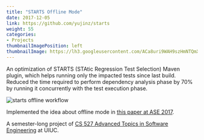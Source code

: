 ```yaml
---
title: "STARTS Offline Mode"
date: 2017-12-05
link: https://github.com/yujinz/starts
weight: 55
categories:
- Projects
thumbnailImagePosition: left
thumbnailImage: https://lh3.googleusercontent.com/ACa8uri9WAH9szHmNTQmX-GJb1-pOK-EpbufmiPG6UXzyd4A_eIQWhf_m_4qck6XQ_HJrmggTWAaMAeDleknov0i5y53VSPAbcB6K7m5lQG6mzgoUMLYk_6jXrFA4sMJ50AHe-bfHo9AqrlBjwv6T0Z6LeFB4YriuKMSzcBjc5Let2otPgvmmMzFyCs_s8igBcGXZaZVpcW9-5azceHIaF-l9NusZw1o9EVKadeoUZxVMZaojNQxE-EKS_yWA0a4LvNXkjg1zi4bJXlHILWHkGDXdE243tMGfBq3m_3krvPoY2UhK58CIW4-Ihw8SCHe0Fxz389Oidk_U3wTTPZ9S8kP3vd0wfROG8Mj7b87e3bXe5GBXdebCrnpvvGGJeP7Dh_NR7tlBH0FqNnav6AF_Fp2mu7EAzkwEQ4dS2DvCMkVW5n8YwXBO_RhBnrErmyjRCU05wG2HYYDM8lYeP7sIVFkVeaOp0caJZ_-dQ3paF3uA0rEQNv9oK7fWiigoTwidlX74RuZbIGdtr3XXe1jXM7UrFQMHARaLtblu34745plS6BqDOOFAbhZi2f8hBVpUpz7DgvHkh6-tixBMIVfQWIPyU96NZ6WKJFO8DKUBveyg5t3qTK4Jzgae4PIuNofarmJXojmHfGigP_qAyPDjsyiYu7pATbl=w500-h480-no
---
```


An optimization of STARTS (STAtic Regression Test Selection) Maven plugin, which helps running only the impacted tests since last build. Reduced the time required to perform dependency analysis phase by 70% by running it concurrently with the test execution phase.
<!--more-->

![starts offline workflow](https://lh3.googleusercontent.com/iPvJCKC6MGpAsM4-O0_2yNIxUcHnhVYI4GiHrGacqCBn5kmrq4dNX_J0x6Vbti_gZSFfJ5h93lkpd4pQCe2QoqSNwQ-RB1gMQvT9WJWE947uS-s-o2vKeglHOWmA83pri0_H_go58VmOfaDPrjwza7rQDK11hhnvwK8W98qzSgWVc9WiTpLCg89ewvBkUrqId3-JPUD72C2axzg6esouq2wj07WbsPpfKjSY0oN0NvlZuJohwobnyPvNx_9tJjv-iph9xJ8lfoqhMlf3XnIOL4RW-CGzLHiRRjcRr8cJveAjw9UFrXX0S1wCu7vyqMs0Q4bG8odBr3YefcHd5MSJVch4oaL3ckiWVhBhEgZfMLjc_6dRXhOEsluXrKzfDm5eODTQVfOqonDAl0_g5R2AHZtawHBv2X_HjAedCVouD2gcWpoJOQBpjCiMISkwIKpl-VJMkSy2dINUUWQU47jiuimvkUSCWiZHnyTSBYqEEEMKpxSVvC4zjD6xEJTdHLhiFhf2ny8_k7l5x1vm5xz2I2vbA4kZNdMedHOYA5hN2gmZTsVfewWoDQ3sqW7soQ93LCySvOGaEDAGwuHHpTEETK4-mIyK6aLLff-It0A=w740-h309-no)

Implemented the idea about offline mode in [this paper at ASE 2017](http://mir.cs.illinois.edu/legunsen/pubs/LegunsenETALSTARTSDemo.pdf).

A semester-long project of [CS 527 Advanced Topics in Software Engineering](https://wiki.illinois.edu/wiki/display/cs527fa17) at UIUC.
